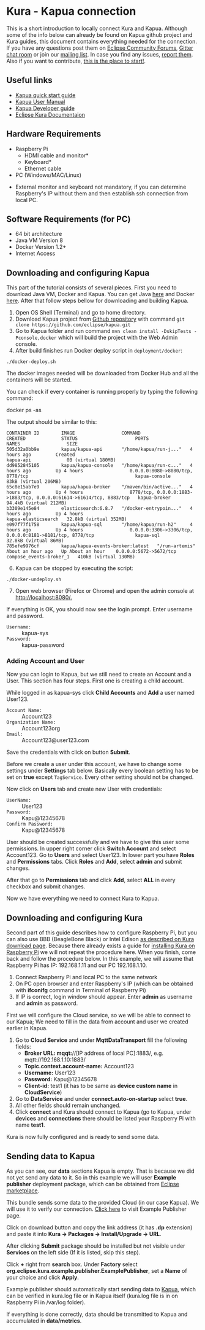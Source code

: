 # Kura - Kapua connection

This is a short introduction to locally connect Kura and Kapua. Although some of the info below can already be found on Kapua github project and Kura guides, this document contains everything needed for the connection. If you have any questions post them on [Eclipse Community Forums](https://www.eclipse.org/forums/index.php/f/340/), [Gitter chat room](https://gitter.im/eclipse/kapua) or join our [mailing list](https://dev.eclipse.org/mailman/listinfo/kapua-dev). In case you find any issues, [report them](https://github.com/eclipse/kapua/issues). Also if you want to contribute, [this is the place to start!](https://github.com/eclipse/kapua).

## Useful links

 - [Kapua quick start guide](https://github.com/eclipse/kapua/blob/develop/README.md)
 - [Kapua User Manual](http://download.eclipse.org/kapua/docs/develop/user-manual/en/)
 - [Kapua Developer guide](http://download.eclipse.org/kapua/docs/develop/developer-guide/en/)
 - [Eclipse Kura Documentaion](http://eclipse.github.io/kura/)


## Hardware Requirements

 - Raspberry Pi
   - HDMI cable and monitor*
   - Keyboard*
   - Ethernet cable
 - PC (Windows/MAC/Linux)
 * External monitor and keyboard not mandatory, if you can determine Raspberry's IP without them and then establish ssh connection from local PC. 

 ## Software Requirements (for PC)
  - 64 bit architecture 
  - Java VM Version 8 
  - Docker Version 1.2+
  - Internet Access


## Downloading and configuring Kapua

This part of the tutorial consists of several pieces. First you need to download Java VM, Docker and Kapua. You can get Java [here](https://java.com/en/download/) and Docker [here](https://docs.docker.com/engine/installation/#supported-platforms). After that follow steps bellow for downloading and building Kapua.

1. Open OS Shell (Terminal) and go to home directory.
2. Download Kapua project from [Github repository](https://github.com/eclipse/kapua.git) with command `git clone https://github.com/eclipse/kapua.git`
3. Go to Kapua folder and run command `mvn clean install -DskipTests -Pconsole,docker` which will build the project with the Web Admin console.
4. After build finishes run Docker deploy script in `deployment/docker`:
 
```
./docker-deploy.sh
```

The docker images needed will be downloaded from Docker Hub and all the containers will be started.

You can check if every container is running properly by typing the following command:

  docker ps -as

The output should be similar to this: 

```
CONTAINER ID        IMAGE                 COMMAND                  CREATED             STATUS                     PORTS                                                                  NAMES                 SIZE
505d32a0bb9e        kapua/kapua-api       "/home/kapua/run-j..."   4 hours ago         Created                                                                                           kapua-api             0B (virtual 180MB)
dd9852845105        kapua/kapua-console   "/home/kapua/run-c..."   4 hours ago         Up 4 hours                 0.0.0.0:8080->8080/tcp, 8778/tcp                                       kapua-console         83kB (virtual 206MB)
65c8e15ab7e9        kapua/kapua-broker    "/maven/bin/active..."   4 hours ago         Up 4 hours                 8778/tcp, 0.0.0.0:1883->1883/tcp, 0.0.0.0:61614->61614/tcp, 8883/tcp   kapua-broker          94.4kB (virtual 212MB)
b3309e145e84        elasticsearch:6.8.7   "/docker-entrypoin..."   4 hours ago         Up 4 hours                                                                         kapua-elasticsearch   32.8kB (virtual 352MB)
e097f77f1758        kapua/kapua-sql       "/home/kapua/run-h2"     4 hours ago         Up 4 hours                 0.0.0.0:3306->3306/tcp, 0.0.0.0:8181->8181/tcp, 8778/tcp               kapua-sql             32.8kB (virtual 86MB)
785efe9976cf        kapua/kapua-events-broker:latest   "/run-artemis"           About an hour ago   Up About an hour    0.0.0.0:5672->5672/tcp                                                 compose_events-broker_1   410kB (virtual 130MB)
```

6. Kapua can be stopped by executing the script: 

```
./docker-undeploy.sh
```

7. Open web browser (Firefox or Chrome) and open the admin console at [http://localhost:8080/.](http://localhost:8080/)

If everything is OK, you should now see the login prompt. Enter username and password. 
<dl>
<dt>
<code>Username:</code>
<dd> 
kapua-sys
</dd>
</dt>
<dt>
<code>Password:</code>
<dd> 
kapua-password
</dd>
</dt>
</dl>

### Adding Account and User

Now you can login to Kapua, but we still need to create an Account and a User. This section has four steps. First one is creating a child account. 

While logged in as kapua-sys click **Child Accounts** and **Add** a user named User123.

<dl>
<dt> 
<code>Account Name: </code>
<dd>
Account123
</dd>
</dt>
<dt>
<code>Organization Name: </code>
<dd>
Account123org
</dd>
</dt>
<dt>
<code>Email: </code>
<dd>
Account123@user123.com
</dd>
</dt>
</dl>

Save the credentials with click on button **Submit**. 

Before we create a user under this account, we have to change some settings under **Settings** tab below. 
Basically every boolean setting has to be set on **true** except `TagService`. Every other setting should not be changed. 

Now click on **Users** tab and create new User with credentials: 

<dl>
<dt> 
<code>UserName: </code>
<dd>
User123
</dd>
</dt>
<dt>
<code>Password: </code>
<dd>
Kapu@12345678
</dd>
</dt>
<dt>
<code>Confirm Password: </code>
<dd>
Kapu@12345678
</dd>
</dt>
</dl>

User should be created successfully and we have to give this user some permissions. In upper right corner click **Switch Account** and select Account123. 
Go to **Users** and select User123. In lower part you have **Roles** and **Permissions** tabs. Click **Roles** and **Add**, select **admin** and submit changes. 

After that go to **Permissions** tab and click **Add**, select **ALL** in every checkbox and submit changes. 

Now we have everything we need to connect Kura to Kapua.  

## Downloading and configuring Kura

Second part of this guide describes how to configure Raspberry Pi, but you can also use BBB (BeagleBone Black) or Intel Edison [as described on Kura download page](http://www.eclipse.org/kura/downloads.php?).
Because there already exists a guide for [installing Kura on Raspberry Pi](https://eclipse.github.io/kura/intro/raspberry-pi-quick-start.html) we will not repeat the procedure here. When you finish, come back and follow the procedure below. In this example, we will assume that Raspberry Pi has IP: 192.168.1.11 and our PC 192.168.1.10.

1. Connect Raspberry Pi and local PC to the same network
2. On PC open browser and enter Raspberry's IP (which can be obtained with **ifconifg** command in Terminal of Raspberry Pi)
3. If IP is correct, login window should appear. Enter **admin** as username and **admin** as password. 

First we will configure the Cloud service, so we will be able to connect to our Kapua; We need to fill in the data from account and user we created earlier in Kapua.

1. Go to **Cloud Service** and under **MqttDataTransport** fill the following fields: 
   - **Broker URL: mqqt:**//[IP address of local PC]:1883/, e.g. mqtt://192.168.1.10:1883/
   - **Topic.context.account-name:** Account123
   - **Username:** User123
   - **Password:** Kapu@12345678
   - **Client-id:** test1 (it has to be same as **device custom name** in **CloudService**)
2. Go to **DataService** and under **connect.auto-on-startup** select **true**. 
3. All other fields should remain unchanged. 
4. Click **connect** and Kura should connect to Kapua (go to Kapua, under **devices** and **connections** there should be listed your Raspberry Pi with name **test1**.

Kura is now fully configured and is ready to send some data. 

## Sending data to Kapua

As you can see, our **data** sections Kapua is empty. That is because we did not yet send any data to it. So in this example we will user **Example publisher** deployment package, which can be obtained from [Eclipse marketplace](https://marketplace.eclipse.org/). 

This bundle sends some data to the provided Cloud (in our case Kapua). We will use it to verify our connection. [Click here](https://marketplace.eclipse.org/content/example-publisher-eclipse-kura) to visit Example Publisher page. 

Click on download button and copy the link address (it has **.dp** extension) and paste it into **Kura -> Packages -> Install/Upgrade -> URL**. 

After clicking **Submit** package should be installed but not visible under **Services** on the left side (If it is listed, skip this step). 

Click **+** right from **search** box. Under **Factory** select **org.eclipse.kura.example.publisher.ExamplePublisher**, set a **Name** of your choice and click **Apply**. 

Example publisher should automatically start sending data to [Kapua](http://localhost:8080/), which can be verified in kura.log file or in Kapua itself (kura.log file is in on Raspberry Pi in /var/log folder).

If everything is done correctly, data should be transmitted to Kapua and accumulated in **data/metrics**. 








